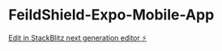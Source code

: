 # FeildShield-Expo-Mobile-App

[Edit in StackBlitz next generation editor ⚡️](https://stackblitz.com/~/github.com/dylanbaribeault/FeildShield-Expo-Mobile-App)